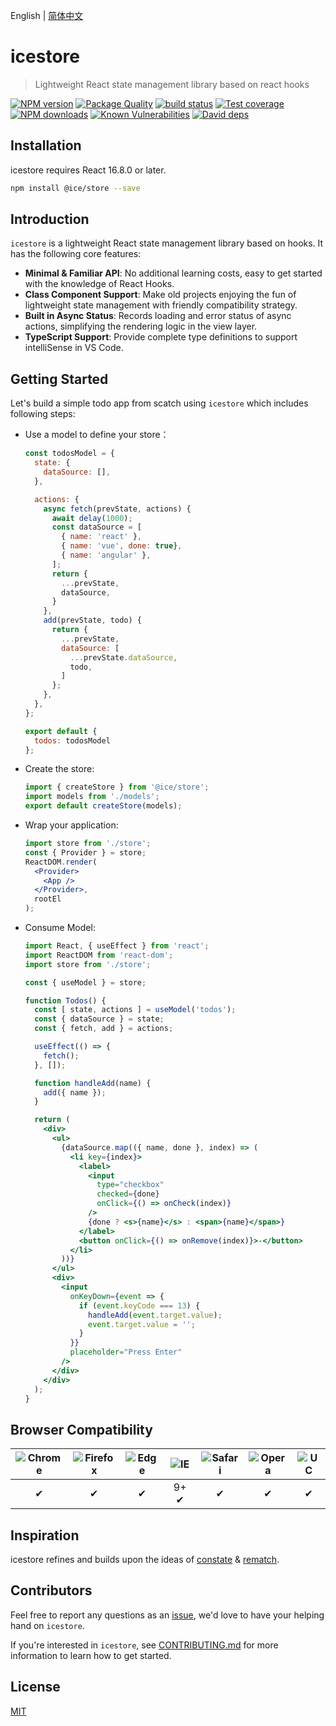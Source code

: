 English | [简体中文](./README.zh-CN.md)

# icestore

> Lightweight React state management library based on react hooks

[![NPM version](https://img.shields.io/npm/v/@ice/store.svg?style=flat)](https://npmjs.org/package/@ice/store)
[![Package Quality](https://npm.packagequality.com/shield/@ice%2Fstore.svg)](https://packagequality.com/#?package=@ice/store)
[![build status](https://img.shields.io/travis/ice-lab/icestore.svg?style=flat-square)](https://travis-ci.org/ice-lab/icestore)
[![Test coverage](https://img.shields.io/codecov/c/github/ice-lab/icestore.svg?style=flat-square)](https://codecov.io/gh/ice-lab/icestore)
[![NPM downloads](http://img.shields.io/npm/dm/@ice/store.svg?style=flat)](https://npmjs.org/package/@ice/store)
[![Known Vulnerabilities](https://snyk.io/test/npm/@ice/store/badge.svg)](https://snyk.io/test/npm/@ice/store)
[![David deps](https://img.shields.io/david/ice-lab/icestore.svg?style=flat-square)](https://david-dm.org/ice-lab/icestore)

## Installation

icestore requires React 16.8.0 or later.

```bash
npm install @ice/store --save
```

## Introduction

`icestore` is a lightweight React state management library based on hooks. It has the following core features:

* **Minimal & Familiar API**: No additional learning costs, easy to get started with the knowledge of React Hooks.
* **Class Component Support**: Make old projects enjoying the fun of lightweight state management with friendly compatibility strategy.
* **Built in Async Status**: Records loading and error status of async actions, simplifying the rendering logic in the view layer.
* **TypeScript Support**: Provide complete type definitions to support intelliSense in VS Code.

## Getting Started

Let's build a simple todo app from scatch using `icestore` which includes following steps:

* Use a model to define your store：

  ```javascript
  const todosModel = {
    state: {
      dataSource: [],
    },

    actions: {
      async fetch(prevState, actions) {
        await delay(1000);
        const dataSource = [
          { name: 'react' },
          { name: 'vue', done: true},
          { name: 'angular' },
        ];
        return {
          ...prevState,
          dataSource,
        }
      },
      add(prevState, todo) {
        return {
          ...prevState,
          dataSource: [
            ...prevState.dataSource,
            todo,
          ]
        };
      },
    },
  };

  export default {
    todos: todosModel
  };
  ```
* Create the store:

  ```javascript
  import { createStore } from '@ice/store';
  import models from './models';
  export default createStore(models);
  ```
* Wrap your application:

  ```jsx
  import store from './store';
  const { Provider } = store;
  ReactDOM.render(
    <Provider>
      <App />
    </Provider>,
    rootEl
  ); 
  ```
* Consume Model:

  ```jsx
  import React, { useEffect } from 'react';
  import ReactDOM from 'react-dom';
  import store from './store';
  
  const { useModel } = store;

  function Todos() {
    const [ state, actions ] = useModel('todos');
    const { dataSource } = state;
    const { fetch, add } = actions;

    useEffect(() => {
      fetch();
    }, []);

    function handleAdd(name) {
      add({ name });
    }

    return (
      <div>
        <ul>
          {dataSource.map(({ name, done }, index) => (
            <li key={index}>
              <label>
                <input
                  type="checkbox"
                  checked={done}
                  onClick={() => onCheck(index)}
                />
                {done ? <s>{name}</s> : <span>{name}</span>}
              </label>
              <button onClick={() => onRemove(index)}>-</button>
            </li>
          ))}
        </ul>
        <div>
          <input
            onKeyDown={event => {
              if (event.keyCode === 13) {
                handleAdd(event.target.value);
                event.target.value = '';
              }
            }}
            placeholder="Press Enter"
          />
        </div>
      </div>
    );
  }
  ```

## Browser Compatibility

| ![Chrome](https://raw.github.com/alrra/browser-logos/master/src/chrome/chrome_48x48.png) | ![Firefox](https://raw.github.com/alrra/browser-logos/master/src/firefox/firefox_48x48.png) | ![Edge](https://raw.github.com/alrra/browser-logos/master/src/edge/edge_48x48.png) | ![IE](https://raw.github.com/alrra/browser-logos/master/src/archive/internet-explorer_9-11/internet-explorer_9-11_48x48.png) | ![Safari](https://raw.github.com/alrra/browser-logos/master/src/safari/safari_48x48.png) | ![Opera](https://raw.github.com/alrra/browser-logos/master/src/opera/opera_48x48.png) | ![UC](https://raw.github.com/alrra/browser-logos/master/src/uc/uc_48x48.png) |
| :--------------------------------------------------------------------------------------: | :-----------------------------------------------------------------------------------------: | :--------------------------------------------------------------------------------: | :--------------------------------------------------------------------------------------------------------------------------: | :--------------------------------------------------------------------------------------: | :-----------------------------------------------------------------------------------: | :--------------------------------------------------------------------------: |
|✔ |✔|✔|9+ ✔|✔|✔|✔|

## Inspiration

icestore refines and builds upon the ideas of [constate](https://github.com/diegohaz/constate) & [rematch](https://github.com/rematch/rematch).

## Contributors

Feel free to report any questions as an [issue](https://github.com/alibaba/ice/issues/new), we'd love to have your helping hand on `icestore`.

If you're interested in `icestore`, see [CONTRIBUTING.md](https://github.com/alibaba/ice/blob/master/.github/CONTRIBUTING.md) for more information to learn how to get started.

## License

[MIT](LICENSE)
